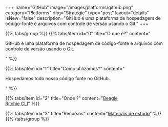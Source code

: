 +++
name="GitHub"
image="/images/platforms/github.png"
category="Platforms"
ring="Strategic"
type="post"
layout="details"
isNew="false"
description="GitHub é uma plataforma de hospedagem de código-fonte e arquivos com controle de versão usando o Git."
+++

{{% tabs/group %}}
  {{% tabs/item id="0" title="O que é?" content="<p>GitHub é uma plataforma de hospedagem de código-fonte e arquivos com controle de versão usando o Git.</p>" %}}

  {{% tabs/item id="1" title="Como utilizamos?" content="<p>Hospedamos todo nosso código fonte no GitHub.</p>" %}}

  {{% tabs/item id="2" title="Onde ?" content="<a href='https://usebeagle.io/' target='_blank'>Beagle</a><br /><a href='https://ritchiecli.io/' target='_blank'>Ritchie CLI</a>" %}}

  {{% tabs/item id="3" title="Recursos" content="<a href='https://docs.github.com/pt/get-started' target='_blank'>Materiais de estudo</a>" %}}
{{% /tabs/group %}}
